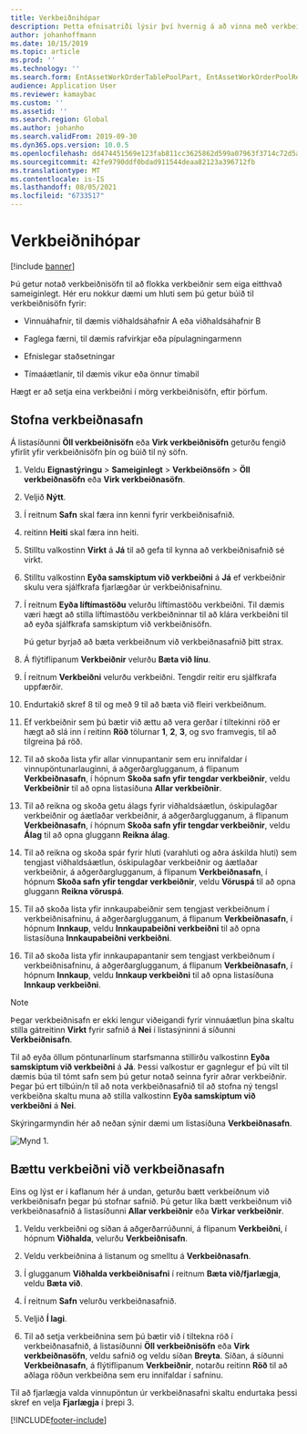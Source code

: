 ```yaml
---
title: Verkbeiðnihópar
description: Þetta efnisatriði lýsir því hvernig á að vinna með verkbeiðnisöfn í eignastjórnun.
author: johanhoffmann
ms.date: 10/15/2019
ms.topic: article
ms.prod: ''
ms.technology: ''
ms.search.form: EntAssetWorkOrderTablePoolPart, EntAssetWorkOrderPoolReferenceInfoPart, EntAssetWorkOrderPool, EntAssetWorkOrderPoolPreviewPart
audience: Application User
ms.reviewer: kamaybac
ms.custom: ''
ms.assetid: ''
ms.search.region: Global
ms.author: johanho
ms.search.validFrom: 2019-09-30
ms.dyn365.ops.version: 10.0.5
ms.openlocfilehash: dd474451569e123fab811cc3625862d599a07963f3714c72d5a724ffd052983e
ms.sourcegitcommit: 42fe9790ddf0bdad911544deaa82123a396712fb
ms.translationtype: MT
ms.contentlocale: is-IS
ms.lasthandoff: 08/05/2021
ms.locfileid: "6733517"
---
```

# <a name="work-order-pools"></a>Verkbeiðnihópar

[!include [banner](../../includes/banner.md)]


Þú getur notað verkbeiðnisöfn til að flokka verkbeiðnir sem eiga eitthvað sameiginlegt. Hér eru nokkur dæmi um hluti sem þú getur búið til verkbeiðnisöfn fyrir:

- Vinnuáhafnir, til dæmis viðhaldsáhafnir A eða viðhaldsáhafnir B  

- Faglega færni, til dæmis rafvirkjar eða pípulagningarmenn  

- Efnislegar staðsetningar  

- Tímaáætlanir, til dæmis vikur eða önnur tímabil  

Hægt er að setja eina verkbeiðni í mörg verkbeiðnisöfn, eftir þörfum.


## <a name="create-a-work-order-pool"></a>Stofna verkbeiðnasafn

Á listasíðunni **Öll verkbeiðnisöfn** eða **Virk verkbeiðnisöfn** geturðu fengið yfirlit yfir verkbeiðnisöfn þín og búið til ný söfn.

1. Veldu **Eignastýringu** > **Sameiginlegt** > **Verkbeiðnsöfn** > **Öll verkbeiðnasöfn** eða **Virk verkbeiðnasöfn**.

2. Veljið **Nýtt**.

3. Í reitnum **Safn** skal færa inn kenni fyrir verkbeiðnisafnið.

4. reitinn **Heiti** skal færa inn heiti.

5. Stilltu valkostinn **Virkt** á **Já** til að gefa til kynna að verkbeiðnisafnið sé virkt.

6. Stilltu valkostinn **Eyða samskiptum við verkbeiðni** á **Já** ef verkbeiðnir skulu vera sjálfkrafa fjarlægðar úr verkbeiðnisafninu.

7. Í reitnum **Eyða líftímastöðu** velurðu líftímastöðu verkbeiðni. Til dæmis væri hægt að stilla líftímastöðu verkbeiðninnar til að klára verkbeiðni til að eyða sjálfkrafa samskiptum við verkbeiðnisöfn.

    Þú getur byrjað að bæta verkbeiðnum við verkbeiðnasafnið þitt strax.

8. Á flýtiflipanum **Verkbeiðnir** velurðu **Bæta við línu**.

9. Í reitnum **Verkbeiðni** velurðu verkbeiðni. Tengdir reitir eru sjálfkrafa uppfærðir.

10. Endurtakið skref 8 til og með 9 til að bæta við fleiri verkbeiðnum.

11. Ef verkbeiðnir sem þú bætir við ættu að vera gerðar í tiltekinni röð er hægt að slá inn í reitinn **Röð** tölurnar **1**, **2**, **3**, og svo framvegis, til að tilgreina þá röð.

12. Til að skoða lista yfir allar vinnupantanir sem eru innifaldar í vinnupöntunarlauginni, á aðgerðarglugganum, á flipanum **Verkbeiðnasafn**, í hópnum **Skoða safn yfir tengdar verkbeiðnir**, veldu **Verkbeiðnir** til að opna listasíðuna **Allar verkbeiðnir**.

13. Til að reikna og skoða getu álags fyrir viðhaldsáætlun, óskipulagðar verkbeiðnir og áætlaðar verkbeiðnir, á aðgerðarglugganum, á flipanum **Verkbeiðnasafn**, í hópnum **Skoða safn yfir tengdar verkbeiðnir**, veldu **Álag** til að opna gluggann **Reikna álag**.

14. Til að reikna og skoða spár fyrir hluti (varahluti og aðra áskilda hluti) sem tengjast viðhaldsáætlun, óskipulagðar verkbeiðnir og áætlaðar verkbeiðnir, á aðgerðarglugganum, á flipanum **Verkbeiðnasafn**, í hópnum **Skoða safn yfir tengdar verkbeiðnir**, veldu **Vöruspá** til að opna gluggann **Reikna vöruspá**.

15. Til að skoða lista yfir innkaupabeiðnir sem tengjast verkbeiðnum í verkbeiðnisafninu, á aðgerðarglugganum, á flipanum **Verkbeiðnasafn**, í hópnum **Innkaup**, veldu **Innkaupabeiðni verkbeiðni** til að opna listasíðuna **Innkaupabeiðni verkbeiðni**.

16. Til að skoða lista yfir innkaupapantanir sem tengjast verkbeiðnum í verkbeiðnisafninu, á aðgerðarglugganum, á flipanum **Verkbeiðnasafn**, í hópnum **Innkaup**, veldu **Innkaup verkbeiðni** til að opna listasíðuna **Innkaup verkbeiðni**.

>[!NOTE]
>Þegar verkbeiðnisafn er ekki lengur viðeigandi fyrir vinnuáætlun þína skaltu stilla gátreitinn **Virkt** fyrir safnið á **Nei** í listasýninni á síðunni **Verkbeiðnisafn**.

Til að eyða öllum pöntunarlínum starfsmanna stillirðu valkostinn **Eyða samskiptum við verkbeiðni** á **Já**. Þessi valkostur er gagnlegur ef þú vilt til dæmis búa til tómt safn sem þú getur notað seinna fyrir aðrar verkbeiðnir. Þegar þú ert tilbúin/n til að nota verkbeiðnasafnið til að stofna ný tengsl verkbeiðna skaltu muna að stilla valkostinn **Eyða samskiptum við verkbeiðni** á **Nei**.

Skýringarmyndin hér að neðan sýnir dæmi um listasíðuna **Verkbeiðnasafn**.

![Mynd 1.](media/22-work-orders.png)


## <a name="add-a-work-order-to-a-work-order-pool"></a>Bættu verkbeiðni við verkbeiðnasafn

Eins og lýst er í kaflanum hér á undan, geturðu bætt verkbeiðnum við verkbeiðnisafn þegar þú stofnar safnið. Þú getur líka bætt verkbeiðnum við verkbeiðnasafnið á listasíðunni **Allar verkbeiðnir** eða **Virkar verkbeiðnir**.

1. Veldu verkbeiðni og síðan á aðgerðarrúðunni, á flipanum **Verkbeiðni**, í hópnum **Viðhalda**, velurðu **Verkbeiðnisafn**.

2. Veldu verkbeiðnina á listanum og smelltu á **Verkbeiðnasafn**.

3. Í glugganum **Viðhalda verkbeiðnisafni** í reitnum **Bæta við/fjarlægja**, veldu **Bæta við**.

4. Í reitnum **Safn** velurðu verkbeiðnasafnið.

5. Veljið **Í lagi**.

6. Til að setja verkbeiðnina sem þú bætir við í tiltekna röð í verkbeiðnasafnið, á listasíðunni **Öll verkbeiðnisöfn** eða **Virk verkbeiðnasöfn**, veldu safnið og veldu síðan **Breyta**. Síðan, á síðunni **Verkbeiðnasafn**, á flýtiflipanum **Verkbeiðnir**, notarðu reitinn **Röð** til að aðlaga röðun verkbeiðna sem eru innifaldar í safninu.

Til að fjarlægja valda vinnupöntun úr verkbeiðnasafni skaltu endurtaka þessi skref en velja **Fjarlægja** í þrepi 3.



[!INCLUDE[footer-include](../../../includes/footer-banner.md)]